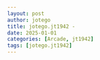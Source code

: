 ```yaml
---
layout: post
author: jotego
title: jotego.jt1942 - 
date: 2025-01-01
categories: [Arcade, jt1942]
tags: [jotego.jt1942]
---
```


